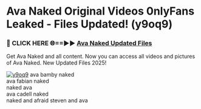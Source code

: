 # Ava Naked Original Videos 0nlyFans Leaked - Files Updated! (y9oq9)

<h3>🔴 CLICK HERE 🌐==►► <a href="https://tinyurl.com/up5wt9bj" rel="nofollow">Ava Naked Updated Files</a></h3>

Get Ava Naked and all content. Now you can access all videos and pictures of Ava Naked. New Updated Files 2025!

[![y9oq9](https://i.imgur.com/ABiUzMV.gif)](https://tinyurl.com/up5wt9bj)
ava bamby naked<br>
ava fabian naked<br>
naked ava<br>
ava cadell naked<br>
naked and afraid steven and ava